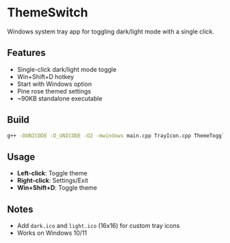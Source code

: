 # ThemeSwitch

Windows system tray app for toggling dark/light mode with a single click.

## Features
- Single-click dark/light mode toggle
- Win+Shift+D hotkey
- Start with Windows option
- Pine rose themed settings
- ~90KB standalone executable

## Build

```bash
g++ -DUNICODE -D_UNICODE -O2 -mwindows main.cpp TrayIcon.cpp ThemeToggle.cpp Settings.cpp -luser32 -lshell32 -ladvapi32 -lcomctl32 -lgdi32 -o ThemeSwitch.exe
```

## Usage
- **Left-click**: Toggle theme
- **Right-click**: Settings/Exit
- **Win+Shift+D**: Toggle theme

## Notes
- Add `dark.ico` and `light.ico` (16x16) for custom tray icons
- Works on Windows 10/11